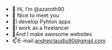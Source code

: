 - 👋 Hi, I’m @azaroth90
- 👀 Nice to meet you
-   🌱I develop Pyhton apps  
-   💞️I work as a freelancer
-   👋And I make awesome websites
-   📫E-mail:andreiclaudiu90@gmail.com
